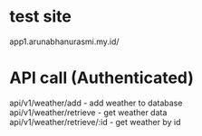# test site
app1.arunabhanurasmi.my.id/

# API call (Authenticated)
api/v1/weather/add - add weather to database \
api/v1/weather/retrieve - get weather data \
api/v1/weather/retrieve/:id - get weather by id